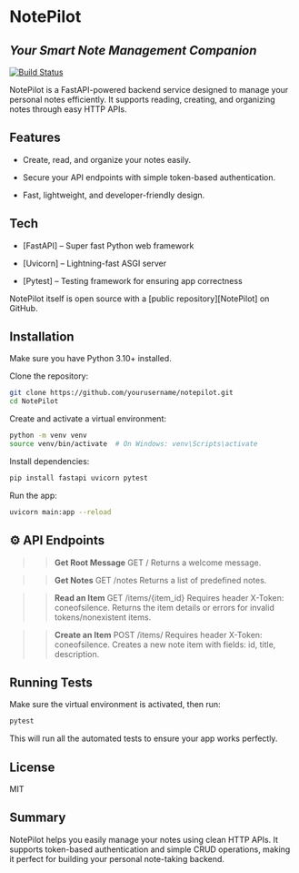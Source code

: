 # NotePilot
## _Your Smart Note Management Companion_


[![Build Status](https://travis-ci.org/joemccann/dillinger.svg?branch=master)](https://github.com/pavitra-04/NotePilot)

NotePilot is a FastAPI-powered backend service designed to manage your personal notes efficiently.
It supports reading, creating, and organizing notes through easy HTTP APIs.

## Features
- Create, read, and organize your notes easily.

- Secure your API endpoints with simple token-based authentication.

- Fast, lightweight, and developer-friendly design.


## Tech
- [FastAPI] – Super fast Python web framework

- [Uvicorn] – Lightning-fast ASGI server

- [Pytest] – Testing framework for ensuring app correctness

NotePilot itself is open source with a [public repository][NotePilot]
 on GitHub.

## Installation
Make sure you have Python 3.10+ installed.

Clone the repository:

```sh
git clone https://github.com/yourusername/notepilot.git
cd NotePilot
```

Create and activate a virtual environment:

```sh
python -m venv venv
source venv/bin/activate  # On Windows: venv\Scripts\activate
```
Install dependencies:
```sh
pip install fastapi uvicorn pytest
```
Run the app:
```sh
uvicorn main:app --reload
```
## ⚙️ API Endpoints
>> **Get Root Message**
>> GET /
Returns a welcome message.

>> **Get Notes**
>>GET /notes
Returns a list of predefined notes.

>> **Read an Item**
>>GET /items/{item_id}
Requires header X-Token: coneofsilence.
Returns the item details or errors for invalid tokens/nonexistent items.

>> **Create an Item**
POST /items/
>>Requires header X-Token: coneofsilence.
Creates a new note item with fields: id, title, description.

## Running Tests

Make sure the virtual environment is activated, then run:
```sh
pytest
```
This will run all the automated tests to ensure your app works perfectly.





## License

MIT

## Summary

NotePilot helps you easily manage your notes using clean HTTP APIs.
It supports token-based authentication and simple CRUD operations, making it perfect for building your personal note-taking backend.



[//]: # (These are reference links used in the body of this note and get stripped out when the markdown processor does its job. There is no need to format nicely because it shouldn't be seen. Thanks SO - http://stackoverflow.com/questions/4823468/store-comments-in-markdown-syntax)

   [dill]: <https://github.com/joemccann/dillinger>
   [git-repo-url]: <https://github.com/joemccann/dillinger.git>
   [john gruber]: <http://daringfireball.net>
   [df1]: <http://daringfireball.net/projects/markdown/>
   [markdown-it]: <https://github.com/markdown-it/markdown-it>
   [Ace Editor]: <http://ace.ajax.org>
   [node.js]: <http://nodejs.org>
   [Twitter Bootstrap]: <http://twitter.github.com/bootstrap/>
   [jQuery]: <http://jquery.com>
   [@tjholowaychuk]: <http://twitter.com/tjholowaychuk>
   [express]: <http://expressjs.com>
   [AngularJS]: <http://angularjs.org>
   [Gulp]: <http://gulpjs.com>

   [PlDb]: <https://github.com/joemccann/dillinger/tree/master/plugins/dropbox/README.md>
   [PlGh]: <https://github.com/joemccann/dillinger/tree/master/plugins/github/README.md>
   [PlGd]: <https://github.com/joemccann/dillinger/tree/master/plugins/googledrive/README.md>
   [PlOd]: <https://github.com/joemccann/dillinger/tree/master/plugins/onedrive/README.md>
   [PlMe]: <https://github.com/joemccann/dillinger/tree/master/plugins/medium/README.md>
   [PlGa]: <https://github.com/RahulHP/dillinger/blob/master/plugins/googleanalytics/README.md>

